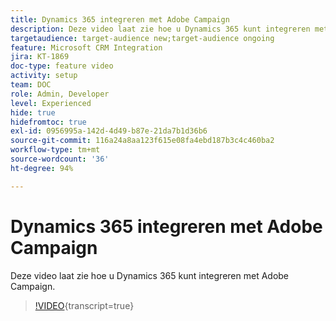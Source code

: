 ```yaml
---
title: Dynamics 365 integreren met Adobe Campaign
description: Deze video laat zie hoe u Dynamics 365 kunt integreren met Adobe Campaign.
targetaudience: target-audience new;target-audience ongoing
feature: Microsoft CRM Integration
jira: KT-1869
doc-type: feature video
activity: setup
team: DOC
role: Admin, Developer
level: Experienced
hide: true
hidefromtoc: true
exl-id: 0956995a-142d-4d49-b87e-21da7b1d36b6
source-git-commit: 116a24a8aa123f615e08fa4ebd187b3c4c460ba2
workflow-type: tm+mt
source-wordcount: '36'
ht-degree: 94%

---
```


# Dynamics 365 integreren met Adobe Campaign

Deze video laat zie hoe u Dynamics 365 kunt integreren met Adobe Campaign.

>[!VIDEO](https://video.tv.adobe.com/v/23837?quality=12&learn=on){transcript=true}
